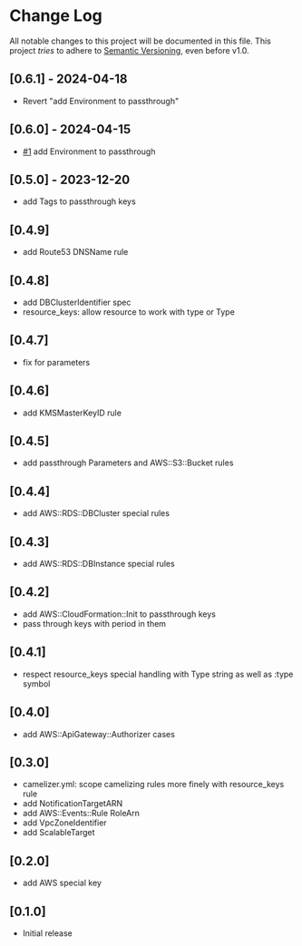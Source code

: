 # Change Log

All notable changes to this project will be documented in this file.
This project *tries* to adhere to [Semantic Versioning](http://semver.org/), even before v1.0.

## [0.6.1] - 2024-04-18
- Revert "add Environment to passthrough"

## [0.6.0] - 2024-04-15
- [#1](https://github.com/tongueroo/cfn_camelizer/pull/1) add Environment to passthrough

## [0.5.0] - 2023-12-20
- add Tags to passthrough keys

## [0.4.9]
- add Route53 DNSName rule

## [0.4.8]
- add DBClusterIdentifier spec
- resource_keys: allow resource to work with type or Type

## [0.4.7]
- fix for parameters

## [0.4.6]
- add KMSMasterKeyID rule

## [0.4.5]
- add passthrough Parameters and AWS::S3::Bucket rules

## [0.4.4]
- add AWS::RDS::DBCluster special rules

## [0.4.3]
- add AWS::RDS::DBInstance special rules

## [0.4.2]
- add AWS::CloudFormation::Init to passthrough keys
- pass through keys with period in them

## [0.4.1]
- respect resource_keys special handling with Type string as well as :type symbol

## [0.4.0]
- add AWS::ApiGateway::Authorizer cases

## [0.3.0]
- camelizer.yml: scope camelizing rules more finely with resource_keys rule
- add NotificationTargetARN
- add AWS::Events::Rule RoleArn
- add VpcZoneIdentifier
- add ScalableTarget

## [0.2.0]
- add AWS special key

## [0.1.0]
- Initial release
